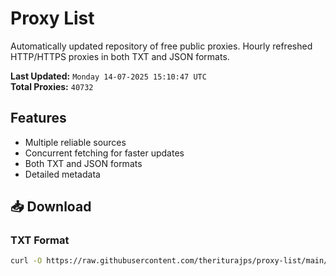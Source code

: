 # Proxy List

Automatically updated repository of free public proxies. Hourly refreshed HTTP/HTTPS proxies in both TXT and JSON formats.

**Last Updated:** `Monday 14-07-2025 15:10:47 UTC`  
**Total Proxies:** `40732`

## Features
- Multiple reliable sources
- Concurrent fetching for faster updates
- Both TXT and JSON formats
- Detailed metadata

## 📥 Download

### TXT Format
```bash
curl -O https://raw.githubusercontent.com/theriturajps/proxy-list/main/proxies.txt